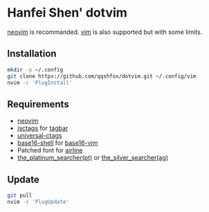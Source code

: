 # Hanfei Shen' dotvim

[neovim](https://neovim.io/) is recommanded. [vim](https://www.vim.org/) is also supported but with some limits.

## Installation

```bash
mkdir -p ~/.config
git clone https://github.com/qqshfox/dotvim.git ~/.config/vim
nvim -c 'PlugInstall'
```

## Requirements

* [neovim](https://neovim.io/)
* [jsctags](https://github.com/ramitos/jsctags) for [tagbar](https://github.com/majutsushi/tagbar)
* [universal-ctags](https://github.com/universal-ctags/ctags)
* [base16-shell](https://github.com/chriskempson/base16-shell) for [base16-vim](https://github.com/chriskempson/base16-vim)
* Patched font for [airline](https://github.com/vim-airline/vim-airline/)
* [the_platinum_searcher(pt)](https://github.com/monochromegane/the_platinum_searcher) or [the_silver_searcher(ag)](https://github.com/ggreer/the_silver_searcher)

## Update

```bash
git pull
nvim -c 'PlugUpdate'
```
